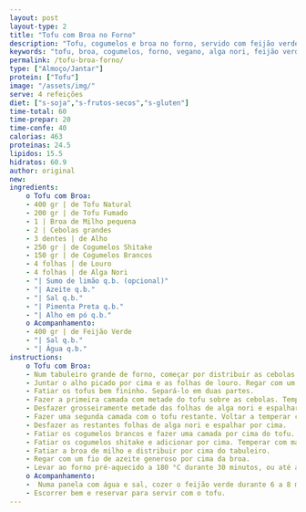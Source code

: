 ```yaml
---
layout: post
layout-type: 2
title: "Tofu com Broa no Forno"
description: "Tofu, cogumelos e broa no forno, servido com feijão verde cozido"
keywords: "tofu, broa, cogumelos, forno, vegano, alga nori, feijão verde, saudável, proteína vegetal, conforto"
permalink: /tofu-broa-forno/
type: ["Almoço/Jantar"]
protein: ["Tofu"]
image: "/assets/img/"
serve: 4 refeições
diet: ["s-soja","s-frutos-secos","s-gluten"]
time-total: 60
time-prepar: 20
time-confe: 40
calorias: 463
proteinas: 24.5
lipidos: 15.5
hidratos: 60.9
author: original
new:
ingredients:
    o Tofu com Broa:
    - 400 gr | de Tofu Natural
    - 200 gr | de Tofu Fumado
    - 1 | Broa de Milho pequena
    - 2 | Cebolas grandes
    - 3 dentes | de Alho
    - 250 gr | de Cogumelos Shitake
    - 150 gr | de Cogumelos Brancos
    - 4 folhas | de Louro
    - 4 folhas | de Alga Nori
    - "| Sumo de limão q.b. (opcional)"
    - "| Azeite q.b."
    - "| Sal q.b."
    - "| Pimenta Preta q.b."
    - "| Alho em pó q.b."
    o Acompanhamento:
    - 400 gr | de Feijão Verde
    - "| Sal q.b."
    - "| Água q.b."
instructions:
    o Tofu com Broa:
    - Num tabuleiro grande de forno, começar por distribuir as cebolas em meias-luas no fundo.
    - Juntar o alho picado por cima e as folhas de louro. Regar com um fio de azeite.
    - Fatiar os tofus bem fininho. Separá-lo em duas partes.
    - Fazer a primeira camada com metade do tofu sobre as cebolas. Temperar com sal, pimenta preta e alho em pó.
    - Desfazer grosseiramente metade das folhas de alga nori e espalhar por cima.
    - Fazer uma segunda camada com o tofu restante. Voltar a temperar com sal, pimenta preta e alho em pó.
    - Desfazer as restantes folhas de alga nori e espalhar por cima.
    - Fatiar os cogumelos brancos e fazer uma camada por cima do tofu.
    - Fatiar os cogumelos shitake e adicionar por cima. Temperar com mais um pouco de sal e pimenta.
    - Fatiar a broa de milho e distribuir por cima do tabuleiro.
    - Regar com um fio de azeite generoso por cima da broa.
    - Levar ao forno pré-aquecido a 180 °C durante 30 minutos, ou até a broa estar dourada e estaladiça.
    o Acompanhamento:
    -  Numa panela com água e sal, cozer o feijão verde durante 6 a 8 minutos, até estar tenro mas ainda crocante.
    - Escorrer bem e reservar para servir com o tofu.
---
```


